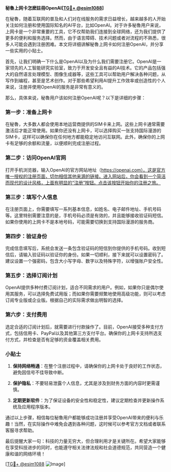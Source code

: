 **秘魯上网卡怎麽註冊OpenAI[[TG💪+ @esim1088](https://t.me/s/esim1088)]**

在秘魯，随着互联网的普及和人们对在线服务的需求日益增长，越来越多的人开始关注如何注册和使用国际知名的AI平台，比如OpenAI。对于许多秘魯用户来说，上网卡是一个非常重要的工具，它不仅帮助我们连接到全球网络，还为我们提供了更多的便利和服务选择。然而，由于语言障碍、技术问题或者对流程的不熟悉，很多人可能会遇到注册困难。本文将详细讲解秘魯上网卡如何注册OpenAI，并分享一些实用的小贴士。

首先，让我们明确一下什么是OpenAI以及为什么我们需要注册它。OpenAI是一家领先的人工智能研究实验室，致力于开发安全且有益的AI技术。它的产品包括强大的自然语言处理模型、图像生成器等，这些工具可以帮助用户解决各种问题，从写作到编程，甚至是艺术创作。对于那些希望利用AI提升工作效率或创造性的个人来说，注册并使用OpenAI的服务是非常有意义的。

那么，具体来说，秘魯用户该如何注册OpenAI呢？以下是详细的步骤：

### 第一步：准备上网卡

在秘魯，大多数人都会使用本地运营商提供的SIM卡来上网。这些上网卡通常需要激活后才能正常使用。如果你还没有上网卡，可以选择购买一张支持国际漫游的SIM卡，这样可以确保你在任何地方都能稳定地访问互联网。此外，确保你的上网卡有足够的余额和流量，以便顺利完成注册过程。

### 第二步：访问OpenAI官网

打开手机浏览器，输入OpenAI的官方网站地址（https://openai.com）。这是官方唯一授权的注册页面，切勿相信其他来源的链接。进入网站后，你会看到一个简洁而现代的设计风格，上面有明显的“注册”按钮。点击该按钮开始你的注册之旅。

### 第三步：填写个人信息

在注册页面上，你需要填写一系列基本信息，如姓名、电子邮件地址、手机号码等。这里特别需要注意的是，手机号码必须是有效的，并且能够接收验证码短信。如果你使用的上网卡不是本地号码，可能需要切换到支持国际漫游的服务商。

### 第四步：验证身份

完成信息填写后，系统会发送一条包含验证码的短信到你提供的手机号码。收到短信后，请输入验证码以验证你的身份。如果一切顺利，接下来就可以设置密码了。建议设置一个强密码，包含大小写字母、数字以及特殊字符，以增强账户安全性。

### 第五步：选择订阅计划

OpenAI提供多种付费订阅计划，适合不同需求的用户。例如，如果你只是偶尔使用其服务，可以选择免费试用版；而如果你需要频繁地使用高级功能，则可以考虑订阅专业版或企业版。根据自己的实际需求做出明智的选择。

### 第六步：支付费用

选定合适的订阅计划后，就需要进行付款操作了。目前，OpenAI接受多种支付方式，包括信用卡、PayPal以及其他第三方支付平台。确保你的上网卡支持所选支付方式，并检查是否有足够的资金覆盖相关费用。

### 小贴士

1. **保持网络畅通**：在整个注册过程中，请确保你的上网卡处于良好的工作状态，避免因信号不佳导致中断。
   
2. **保护隐私**：不要轻易泄露个人信息，尤其是涉及到财务方面的内容时更需谨慎。

3. **定期更新软件**：为了保证设备的安全性和稳定性，建议定期检查并更新操作系统及应用程序版本。

通过以上步骤，相信每位秘魯用户都能够成功注册并享受OpenAI带来的便利与乐趣！当然，在实际操作中难免会遇到各种问题，这时候可以参考官方文档或者联系客服寻求帮助。

最后提醒大家一句：科技的力量无穷大，但合理利用才是关键所在。希望大家能够在享受科技进步的同时，也能遵守相关法律法规和社会道德规范，共同营造一个健康和谐的网络环境！

[[TG💪+ @esim1088](https://t.me/s/esim1088) ![Image](https://i.postimg.cc/4NQfJmqS/Snipaste-2025-05-13-00-14-12.png)]